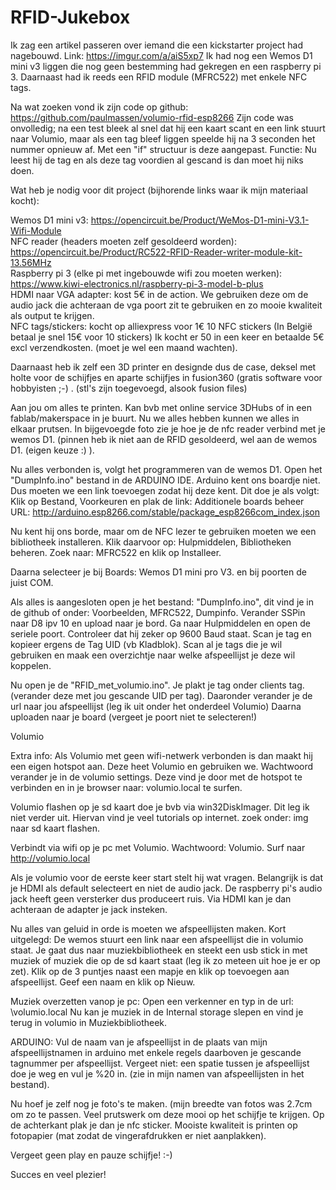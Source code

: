 # RFID-Jukebox

Ik zag een artikel passeren over iemand die een kickstarter project had nagebouwd.
Link: https://imgur.com/a/aiS5xp7
Ik had nog een Wemos D1 mini v3 liggen die nog geen bestemming had gekregen en een raspberry pi 3. Daarnaast had ik reeds een RFID module (MFRC522) met enkele NFC tags.

Na wat zoeken vond ik zijn code op github: https://github.com/paulmassen/volumio-rfid-esp8266
Zijn code was onvolledig; na een test bleek al snel dat hij een kaart scant en een link stuurt naar Volumio, maar als een tag bleef liggen speelde hij na 3 seconden het nummer opnieuw af. Met een "if" structuur is deze aangepast. Functie: Nu leest hij de tag en als deze tag voordien al gescand is dan moet hij niks doen.



Wat heb je nodig voor dit project (bijhorende links waar ik mijn materiaal kocht):

Wemos D1 mini v3: https://opencircuit.be/Product/WeMos-D1-mini-V3.1-Wifi-Module</br>
NFC reader (headers moeten zelf gesoldeerd worden): https://opencircuit.be/Product/RC522-RFID-Reader-writer-module-kit-13.56MHz</br>
Raspberry pi 3 (elke pi met ingebouwde wifi zou moeten werken): https://www.kiwi-electronics.nl/raspberry-pi-3-model-b-plus</br>
HDMI naar VGA adapter: kost 5€ in de action. We gebruiken deze om de audio jack die achteraan de vga poort zit te gebruiken en zo mooie kwaliteit als output te krijgen.</br>
NFC tags/stickers: kocht op alliexpress voor 1€ 10 NFC stickers (In België betaal je snel 15€ voor 10 stickers) Ik kocht er 50 in een keer en betaalde 5€ excl verzendkosten. (moet je wel een maand wachten).

Daarnaast heb ik zelf een 3D printer en designde dus de case, deksel met holte voor de schijfjes en aparte schijfjes in fusion360 (gratis software voor hobbyisten ;-) . (stl's zijn toegevoegd, alsook fusion files)

Aan jou om alles te printen. Kan bvb met online service 3DHubs of in een fablab/makerspace in je buurt.
Nu we alles hebben kunnen we alles in elkaar prutsen. In bijgevoegde foto zie je hoe je de nfc reader verbind met je wemos D1. (pinnen heb ik niet aan de RFID gesoldeerd, wel aan de wemos D1. (eigen keuze :) ).

Nu alles verbonden is, volgt het programmeren van de wemos D1.
Open het "DumpInfo.ino" bestand in de ARDUINO IDE.
Arduino kent ons boardje niet. Dus moeten we een link toevoegen zodat hij deze kent. Dit doe je als volgt:
Klik op Bestand, Voorkeuren en plak de link: Additionele boards beheer URL: http://arduino.esp8266.com/stable/package_esp8266com_index.json

Nu kent hij ons borde, maar om de NFC lezer te gebruiken moeten we een bibliotheek installeren. Klik daarvoor op: Hulpmiddelen, Bibliotheken beheren. Zoek naar: MFRC522 en klik op Installeer.

Daarna selecteer je bij Boards: Wemos D1 mini pro V3. en bij poorten de juist COM.

Als alles is aangesloten open je het bestand: "DumpInfo.ino", dit vind je in de github of onder: Voorbeelden, MFRC522, Dumpinfo.
Verander SSPin naar D8 ipv 10 en upload naar je bord. Ga naar Hulpmiddelen en open de seriele poort. Controleer dat hij zeker op 9600 Baud staat. Scan je tag en kopieer ergens de Tag UID (vb Kladblok). Scan al je tags die je wil gebruiken en maak een overzichtje naar welke afspeellijst je deze wil koppelen.

Nu open je de "RFID_met_volumio.ino". Je plakt je tag onder clients tag. (verander deze met jou gescande UID per tag).
Daaronder verander je de url naar jou afspeellijst (leg ik uit onder het onderdeel Volumio)
Daarna uploaden naar je board (vergeet je poort niet te selecteren!)



Volumio

Extra info: Als Volumio met geen wifi-netwerk verbonden is dan maakt hij een eigen hotspot aan. Deze heet Volumio en gebruiken we.
Wachtwoord verander je in de volumio settings. Deze vind je door met de hotspot te verbinden en in je browser naar: volumio.local te surfen.

Volumio flashen op je sd kaart doe je bvb via win32DiskImager. Dit leg ik niet verder uit. Hiervan vind je veel tutorials op internet. zoek onder: img naar sd kaart flashen.

Verbindt via wifi op je pc met Volumio. Wachtwoord: Volumio. Surf naar http://volumio.local

Als je volumio voor de eerste keer start stelt hij wat vragen. Belangrijk is dat je HDMI als default selecteert en niet de audio jack. De raspberry pi's audio jack heeft geen versterker dus produceert ruis. Via HDMI kan je dan achteraan de adapter je jack insteken.

Nu alles van geluid in orde is moeten we afspeellijsten maken. Kort uitgelegd: De wemos stuurt een link naar een afspeellijst die in volumio staat. Je gaat dus naar muziekbibliotheek en steekt een usb stick in met muziek of muziek die op de sd kaart staat (leg ik zo meteen uit hoe je er op zet). Klik op de 3 puntjes naast een mapje en klik op toevoegen aan afspeellijst. Geef een naam en klik op Nieuw.


Muziek overzetten vanop je pc:
Open een verkenner en typ in de url: \\volumio.local
Nu kan je muziek in de Internal storage slepen en vind je terug in volumio in Muziekbibliotheek.

ARDUINO:
Vul de naam van je afspeellijst in de plaats van mijn afspeellijstnamen in arduino met enkele regels daarboven je gescande tagnummer per afspeellijst. Vergeet niet: een spatie tussen je afspeellijst doe je weg en vul je %20 in. (zie in mijn namen van afspeellijsten in het bestand).


Nu hoef je zelf nog je foto's te maken. (mijn breedte van fotos was 2.7cm om zo te passen. Veel prutswerk om deze mooi op het schijfje te krijgen. Op de achterkant plak je dan je nfc sticker. Mooiste kwaliteit is printen op fotopapier (mat zodat de vingerafdrukken er niet aanplakken).

Vergeet geen play en pauze schijfje! :-)

Succes en veel plezier!
